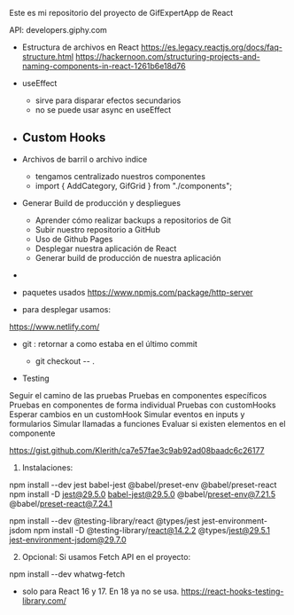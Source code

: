 
Este es mi repositorio del proyecto de GifExpertApp de React

API: developers.giphy.com

* Estructura de archivos en React
https://es.legacy.reactjs.org/docs/faq-structure.html
https://hackernoon.com/structuring-projects-and-naming-components-in-react-1261b6e18d76

* useEffect
    - sirve para disparar efectos secundarios
    - no se puede usar async en useEffect
* Custom Hooks
    - 
* Archivos de barril o archivo indice
    - tengamos centralizado nuestros componentes
    - import { AddCategory, GifGrid } from "./components";
  
* Generar Build de producción y despliegues
  - Aprender cómo realizar backups a repositorios de Git
  - Subir nuestro repositorio a GitHub
  - Uso de Github Pages
  - Desplegar nuestra aplicación de React
  - Generar build de producción de nuestra aplicación
  
- 
* paquetes usados
https://www.npmjs.com/package/http-server

* para desplegar usamos:
  
https://www.netlify.com/

* git : retornar a como estaba en el último commit
  - git checkout -- .

* Testing
  
Seguir el camino de las pruebas
Pruebas en componentes específicos
Pruebas en componentes de forma individual
Pruebas con customHooks
Esperar cambios en un customHook
Simular eventos en inputs y formularios
Simular llamadas a funciones
Evaluar si existen elementos en el componente

https://gist.github.com/Klerith/ca7e57fae3c9ab92ad08baadc6c26177

1. Instalaciones:

npm install --dev jest babel-jest @babel/preset-env @babel/preset-react 
npm install -D jest@29.5.0 babel-jest@29.5.0 @babel/preset-env@7.21.5 @babel/preset-react@7.24.1

npm install --dev @testing-library/react @types/jest jest-environment-jsdom
npm install -D @testing-library/react@14.2.2 @types/jest@29.5.1 jest-environment-jsdom@29.7.0

2. Opcional: Si usamos Fetch API en el proyecto:

npm install --dev whatwg-fetch

* solo para React 16 y 17. En 18 ya no se usa.
  https://react-hooks-testing-library.com/